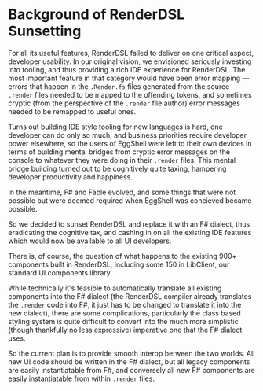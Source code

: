 # Background of RenderDSL Sunsetting

For all its useful features, RenderDSL failed to deliver on one critical aspect,
developer usability. In our original vision, we envisioned seriously investing 
into tooling, and thus providing a rich IDE experience for RenderDSL. The most
important feature in that category would have been error mapping — errors that
happen in the `.Render.fs` files generated from the source `.render` files needed
to be mapped to the offending tokens, and sometimes cryptic (from the perspective
of the `.render` file author) error messages needed to be remapped to useful ones.

Turns out building IDE style tooling for new languages is hard, one developer can
do only so much, and business priorities require developer power elsewhere, so
the users of EggShell were left to their own devices in terms of building mental
bridges from cryptic error messages on the console to whatever they were doing in
their `.render` files. This mental bridge building turned out to be cognitively
quite taxing, hampering developer productivity and happiness.

In the meantime, F# and Fable evolved, and some things that were not possible but
were deemed required when EggShell was concieved became possible.

So we decided to sunset RenderDSL and replace it with an F# dialect, thus eradicating
the cognitive tax, and cashing in on all the existing IDE features which would
now be available to all UI developers.

There is, of course, the question of what happens to the existing 900+ components
built in RenderDSL, including some 150 in LibClient, our standard UI components library.

While technically it's feasible to automatically translate all existing components
into the F# dialect (the RenderDSL compiler already translates the `.render` code into
F#, it just has to be changed to translate it into the new dialect), there are some
complications, particularly the class based styling system is quite difficult to convert
into the much more simplistic (though thankfully no less expressive) imperative one
that the F# dialect uses.

So the current plan is to provide smooth interop between the two worlds. All new UI
code should be written in the F# dialect, but all legacy components are easily
instantiatable from F#, and conversely all new F# components are easily instantiatable
from within `.render` files.
